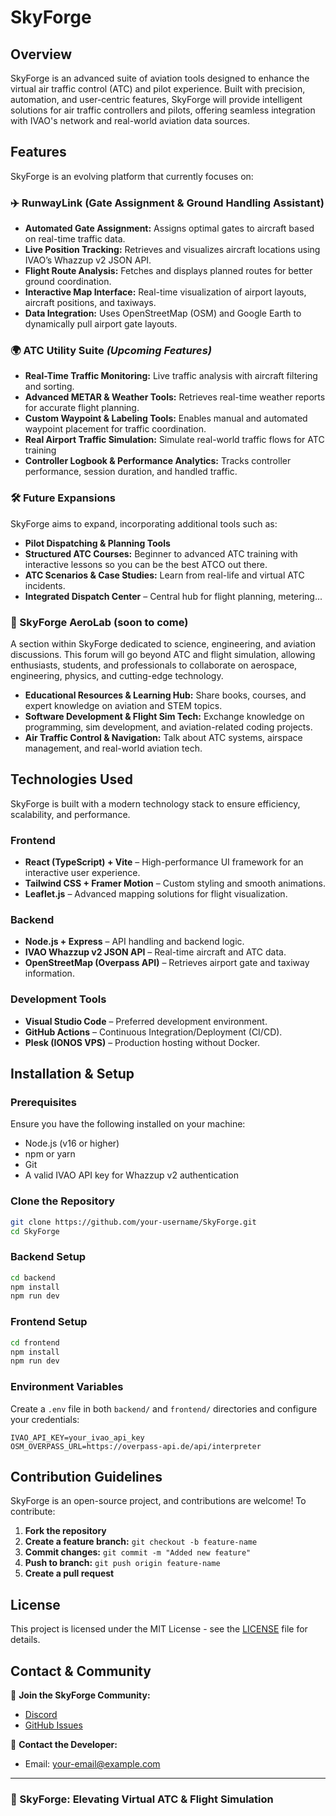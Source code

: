 # SkyForge


## Overview
SkyForge is an advanced suite of aviation tools designed to enhance the virtual air traffic control (ATC) and pilot experience. Built with precision, automation, and user-centric features, SkyForge will provide intelligent solutions for air traffic controllers and pilots, offering seamless integration with IVAO's network and real-world aviation data sources.

## Features
SkyForge is an evolving platform that currently focuses on:

### ✈️ **RunwayLink** (Gate Assignment & Ground Handling Assistant)
- **Automated Gate Assignment:** Assigns optimal gates to aircraft based on real-time traffic data.
- **Live Position Tracking:** Retrieves and visualizes aircraft locations using IVAO’s Whazzup v2 JSON API.
- **Flight Route Analysis:** Fetches and displays planned routes for better ground coordination.
- **Interactive Map Interface:** Real-time visualization of airport layouts, aircraft positions, and taxiways.
- **Data Integration:** Uses OpenStreetMap (OSM) and Google Earth to dynamically pull airport gate layouts.

### 🌍 **ATC Utility Suite** *(Upcoming Features)*
- **Real-Time Traffic Monitoring:** Live traffic analysis with aircraft filtering and sorting.
- **Advanced METAR & Weather Tools:** Retrieves real-time weather reports for accurate flight planning.
- **Custom Waypoint & Labeling Tools:** Enables manual and automated waypoint placement for traffic coordination.
- **Real Airport Traffic Simulation:** Simulate real-world traffic flows for ATC training
- **Controller Logbook & Performance Analytics:** Tracks controller performance, session duration, and handled    traffic.


### 🛠 **Future Expansions**
SkyForge aims to expand, incorporating additional tools such as:
- **Pilot Dispatching & Planning Tools**
- **Structured ATC Courses:** Beginner to advanced ATC training with interactive lessons so you can be the best ATCO out there.
- **ATC Scenarios & Case Studies:** Learn from real-life and virtual ATC incidents.
- **Integrated Dispatch Center** – Central hub for flight planning, metering...


### 🧪 SkyForge AeroLab (soon to come)
A section within SkyForge dedicated to science, engineering, and aviation discussions. This forum will go beyond ATC and flight simulation, allowing enthusiasts, students, and professionals to collaborate on aerospace, engineering, physics, and cutting-edge technology.

- **Educational Resources & Learning Hub:** Share books, courses, and expert knowledge on aviation and STEM topics.
- **Software Development & Flight Sim Tech:** Exchange knowledge on programming, sim development, and aviation-related coding projects.
- **Air Traffic Control & Navigation:** Talk about ATC systems, airspace management, and real-world aviation tech.



## Technologies Used
SkyForge is built with a modern technology stack to ensure efficiency, scalability, and performance.

### **Frontend**
- **React (TypeScript) + Vite** – High-performance UI framework for an interactive user experience.
- **Tailwind CSS + Framer Motion** – Custom styling and smooth animations.
- **Leaflet.js** – Advanced mapping solutions for flight visualization.

### **Backend**
- **Node.js + Express** – API handling and backend logic.
- **IVAO Whazzup v2 JSON API** – Real-time aircraft and ATC data.
- **OpenStreetMap (Overpass API)** – Retrieves airport gate and taxiway information.

### **Development Tools**
- **Visual Studio Code** – Preferred development environment.
- **GitHub Actions** – Continuous Integration/Deployment (CI/CD).
- **Plesk (IONOS VPS)** – Production hosting without Docker.

## Installation & Setup
### **Prerequisites**
Ensure you have the following installed on your machine:
- Node.js (v16 or higher)
- npm or yarn
- Git
- A valid IVAO API key for Whazzup v2 authentication

### **Clone the Repository**
```bash
git clone https://github.com/your-username/SkyForge.git
cd SkyForge
```

### **Backend Setup**
```bash
cd backend
npm install
npm run dev
```

### **Frontend Setup**
```bash
cd frontend
npm install
npm run dev
```

### **Environment Variables**
Create a `.env` file in both `backend/` and `frontend/` directories and configure your credentials:
```
IVAO_API_KEY=your_ivao_api_key
OSM_OVERPASS_URL=https://overpass-api.de/api/interpreter
```

## Contribution Guidelines
SkyForge is an open-source project, and contributions are welcome! To contribute:
1. **Fork the repository**
2. **Create a feature branch:** `git checkout -b feature-name`
3. **Commit changes:** `git commit -m "Added new feature"`
4. **Push to branch:** `git push origin feature-name`
5. **Create a pull request**

## License
This project is licensed under the MIT License - see the [LICENSE](LICENSE) file for details.

## Contact & Community
📌 **Join the SkyForge Community:**
- [Discord](https://discord.gg/your-invite-link)
- [GitHub Issues](https://github.com/your-username/SkyForge/issues)

📧 **Contact the Developer:**
- Email: your-email@example.com

---
### 🚀 SkyForge: Elevating Virtual ATC & Flight Simulation
